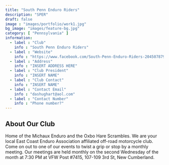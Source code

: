 ```yaml
---
title: "South Penn Enduro Riders"
description: "SPER"
draft: false
image : "images/portfolio/work1.jpg"
bg_image: "images/feature-bg.jpg"
category: [ "Pennsylvania" ]
information:
  - label : "Club"
    info : "South Penn Enduro Riders"
  - label : "Website"
    info : "https://www.facebook.com/South-Penn-Enduro-Riders-204507879633515/"
  - label : "Address"
    info : "INSERT ADDRESS HERE"
  - label : "Club President"
    info : "INSERT NAME"
  - label : "Club Contact"
    info : "INSERT NAME"
  - label : "Contact Email"
    info : "dashughart@aol.com"
  - label : "Contact Number"
    info : "Phone number?"
---
```


## About Our Club

Home of the Michaux Enduro and the Oxbo Hare Scrambles. We are your local East Coast Enduro Association affiliated off-road motorcycle club. Come on out to one of our events to twist a grip or stop by a monthly meeting.
Our meetings are held monthly on the second Wednesday of the month at 7:30 PM at VFW Post #7415,
107-109 3rd St, New Cumberland.